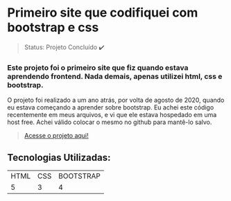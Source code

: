 <h1> Primeiro site que codifiquei com bootstrap e css</h1>

> Status: Projeto Concluído ✔️

### Este projeto foi o primeiro site que fiz quando estava aprendendo frontend. Nada demais, apenas utilizei html, css e bootstrap.
<p>
  O projeto foi realizado a um ano atrás, por volta de agosto de 2020, quando eu estava começando a aprender sobre bootstrap.
Eu achei este código recentemente em meus arquivos, e vi que ele estava hospedado em uma host free. Achei válido colocar o mesmo no github para mantê-lo salvo.
</p>

> <a href="http://acpstore.atwebpages.com">Acesse o projeto aqui! </a>

## Tecnologias Utilizadas:

<table>

<tr>
  <td>HTML</td> <td> CSS</td><td>BOOTSTRAP</td>
</tr>

<tr>
  <td>5</td><td>3</td><td>4</td>
</tr>

</table>

